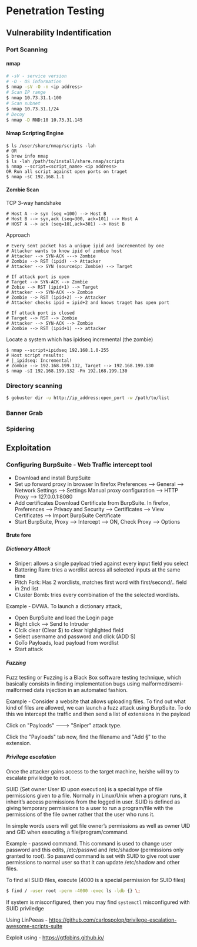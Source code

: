 # Penetration Testing

## Vulnerability Indentification

### Port Scanning
#### nmap
```bash
# -sV - service version
# -O - OS information
$ nmap -sV -O -n <ip address>
# Scan IP range
$ nmap 10.73.31.1-100
# Scan subnet
$ nmap 10.73.31.1/24
# Decoy
$ nmap -D RND:10 10.73.31.145
```
#### Nmap Scripting Engine
```
$ ls /user/share/nmap/scripts -lah
# OR
$ brew info nmap
$ ls -lah /path/to/install/share.nmap/scripts
$ nmap --script=<script_name> <ip address>
OR Run all script against open ports on traget
$ nmap -sC 192.168.1.1
```
#### Zombie Scan
TCP 3-way handshake
```
# Host A --> syn (seq =100) --> Host B
# Host B --> syn,ack (seq=300, ack=101) --> Host A
# HOST A --> ack (seq=101,ack=301) --> Host B
```
Approach
```
# Every sent packet has a unique ipid and incremented by one
# Attacker wants to know ipid of zombie host
# Attacker --> SYN-ACK ---> Zombie
# Zombie --> RST (ipid) --> Attacker
# Attacker --> SYN (sourceip: Zombie) --> Target

# If attack port is open
# Target --> SYN-ACK --> Zombie
# Zobie --> RST (ipid+1) --> Target
# Attacker --> SYN-ACK --> Zombie
# Zombie --> RST (ipid+2) --> Attacker
# Attacker checks ipid = ipid+2 and knows traget has open port

# If attack port is closed
# Target --> RST --> Zombie
# Attacker --> SYN-ACK --> Zombie
# Zombie --> RST (ipid+1) --> attacker
```
Locate a system which has ipidseq incremental (the zombie)
```
$ nmap --script=ipidseq 192.168.1.0-255
# Host script results:
# |_ipidseq: Incremental!
# Zombie --> 192.168.199.132, Target --> 192.168.199.130
$ nmap -sI 192.168.199.132 -Pn 192.168.199.130
```
### Directory scanning
```bash
$ gobuster dir -u http://ip_address:open_port -w /path/to/list
```
### Banner Grab

### Spidering

## Exploitation
### Configuring BurpSuite - Web Traffic intercept tool
- Download and install BurpSuite
- Set up forward proxy in browser
  In firefox Preferences --> General --> Network Settings --> Settings
  Manual proxy configuration --> HTTP Proxy --> 127.0.0.1:8080
- Add certificates
  Download Certificate from BurpSuite.
  In firefox, Preferences --> Privacy and Security --> Certificates --> View Certificates --> Import BurpSuite Certificate
- Start BurpSuite, Proxy --> Intercept --> ON, Check Proxy --> Options

#### Brute fore 
##### Dictionary Attack
- Sniper: allows a single payload tried against every input field you select
- Battering Ram: tries a wordlist across all selected inputs at the same time
- Pitch Fork: Has 2 wordlists, matches first word with first/second/.. field in 2nd list
- Cluster Bomb: tries every combination of the the selected wordlists.

Example - DVWA. 
To launch a dictionary attack, 
- Open BurpSuite and load the Login page
- Right click --> Send to Intruder
- Clcik clear (Clear $) to clear highlighted field
- Select username and password and click (ADD $)
- GoTo Payloads, load payload from wordlist
- Start attack
##### Fuzzing
Fuzz testing or Fuzzing is a Black Box software testing technique, which basically consists in finding implementation bugs using malformed/semi-malformed data injection in an automated fashion.

Example - 
Consider a website that allows uploading files. To find out what kind of files are allowed, we can launch a fuzz attack using BurpSuite. 
To do this we intercept the traffic and then send a list of extensions in the payload

Click on "Payloads" ---> "Sniper" attack type.

Click the "Payloads" tab now, find the filename and "Add §" to the extension.
##### Privilege escalation
Once the attacker gains access to the target machine, he/she will try to escalate priviledge to root.

SUID (Set owner User ID upon execution) is a special type of file permissions given to a file. 
Normally in Linux/Unix when a program runs, it inherit’s access permissions from the logged in user. 
SUID is defined as giving temporary permissions to a user to run a program/file with the permissions of the file owner rather that the user who runs it. 

In simple words users will get file owner’s permissions as well as owner UID and GID when executing a file/program/command.

Example - passwd command.
This command is used to change user password and this edits, /etc/passwd and /etc/shadow (permissions only granted to root).
So passwd command is set with SUID to give root user permissions to normal user so that it can update /etc/shadow and other files.

To find all SUID files, execute (4000 is a special permission for SUID files)
```bash
$ find / -user root -perm -4000 -exec ls -ldb {} \;
```
If system is misconfigured, then you may find `systemctl` misconfigured with SUID priviledge

Using LinPeeas - https://github.com/carlospolop/privilege-escalation-awesome-scripts-suite

Exploit using - https://gtfobins.github.io/

